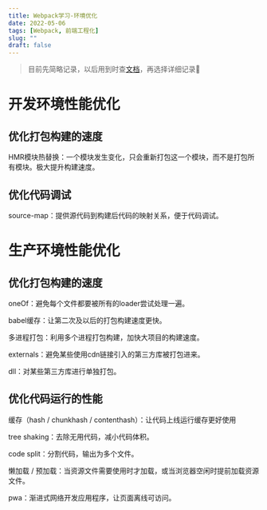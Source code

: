 ```yaml
---
title: Webpack学习-环境优化
date: 2022-05-06
tags: [Webpack, 前端工程化]
slug: ""
draft: false
---
```


> 目前先简略记录，以后用到时查[文档](https://webpack.docschina.org/concepts/)，再选择详细记录👀

# 开发环境性能优化

## 优化打包构建的速度

HMR模块热替换：一个模块发生变化，只会重新打包这一个模块，而不是打包所有模块。极大提升构建速度。

## 优化代码调试

source-map：提供源代码到构建后代码的映射关系，便于代码调试。

# 生产环境性能优化

## 优化打包构建的速度

oneOf：避免每个文件都要被所有的loader尝试处理一遍。

babel缓存：让第二次及以后的打包构建速度更快。

多进程打包：利用多个进程打包构建，加快大项目的构建速度。

externals：避免某些使用cdn链接引入的第三方库被打包进来。

dll：对某些第三方库进行单独打包。

## 优化代码运行的性能

缓存（hash / chunkhash / contenthash）：让代码上线运行缓存更好使用

tree shaking：去除无用代码，减小代码体积。

code split：分割代码，输出为多个文件。

懒加载 / 预加载：当资源文件需要使用时才加载，或当浏览器空闲时提前加载资源文件。

pwa：渐进式网络开发应用程序，让页面离线可访问。